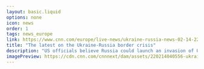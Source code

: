 ```yaml
---
layout: basic.liquid
options: none
icon: news
order: 1
tags: news_europe
link: https://www.cnn.com/europe/live-news/ukraine-russia-news-02-14-22-intl/index.html
title: "The latest on the Ukraine-Russia border crisis"
description: "US officials believe Russia could launch an invasion of Ukraine this week but are still holding out hope that diplomacy can prevail. Follow here for the latest news updates here."
imagePreview: https://cdn.cnn.com/cnnnext/dam/assets/220214040556-ukraine-front-line-02132022-restricted-video-synd-2.jpg
---
```

